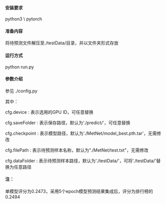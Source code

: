 #### 安装要求

python3 \ pytorch


#### 准备内容

将待预测文件解压至./testData/目录，并以文件夹形式存放


#### 运行方式

python run.py


#### 参数介绍

参见 ./config.py

其中：

cfg.device : 表示选用的GPU ID，可任意替换

cfg.saveFolder : 表示保存路径，默认为'./predict/'，可任意替换

cfg.checkpoint : 表示模型路径，默认为'./MetNet/model_best.pth.tar'，无需修改

cfg.filePath : 表示待预测样本名称，默认为"./MetNet/test.txt"，无需修改

cfg.dataFolder : 表示待预测样本路径，默认为'./testData/'，可将'./testData/'替换为任意路径



#### 注：

单模型评分为0.2473，采用5个epoch模型预测结果集成后，评分为排行榜的0.2494